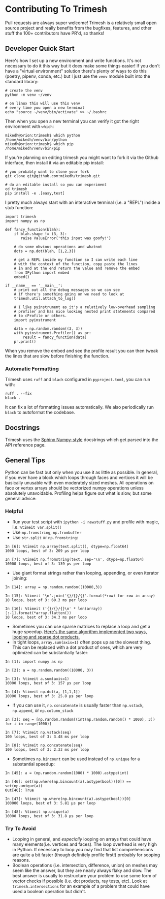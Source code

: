 Contributing To Trimesh
=======================

Pull requests are always super welcome! Trimesh is a relatively small open source project and really benefits from the bugfixes, features, and other stuff the 100+ contributors have PR'd, so thanks!


## Developer Quick Start

Here's how I set up a new environment and write functions. It's not necessary to do it this way but it does make some things easier! If you don't have a "virtual environment" solution there's plenty of ways to do this (poetry, pipenv, conda, etc.) but I just use the `venv` module built into the standard library:
```
# create the venv
python -m venv ~/venv

# on linux this will use this venv
# every time you open a new terminal
echo "source ~/venv/bin/activate" >> ~/.bashrc
```
Then when you open a new terminal you can verify it got the right environment with `which`:
```
mikedh@orion:trimesh$ which python
/home/mikedh/venv/bin/python
mikedh@orion:trimesh$ which pip
/home/mikedh/venv/bin/pip
```

If you're planning on editing trimesh you might want to fork it via the Github interface, then install it via an editable pip install:
```
# you probably want to clone your fork
git clone git@github.com:mikedh/trimesh.git

# do an editable install so you can experiment
cd trimesh
pip install -e .[easy,test]
```


I pretty much always start with an interactive terminal (i.e. a "REPL") inside a stub function:
```
import trimesh
import numpy as np

def fancy_function(blah):
    if blah.shape != (3, 3):
       raise ValueError('this input was goofy!')

    # do some obvious operations and whatnot
    dots = np.dot(blah, [1,2,3])

    # get a REPL inside my function so I can write each line
    # with the context of the function, copy paste the lines
    # in and at the end return the value and remove the embed
    from IPython import embed
    embed()
    
if __name__ == '__main__':
    # print out all the debug messages so we can see
    # if there's something going on we need to look at
    trimesh.util.attach_to_log()

    # I like pyinstrument as it's a relatively low-overhead sampling
    # profiler and has nice looking nested print statements compared
    # to cProfile or others.
    import pyinstrument
    
    data = np.random.random((3, 3))
    with pyinstrument.Profiler() as pr:
        result = fancy_function(data)
    pr.print()
```

When you remove the embed and see the profile result you can then tweak the lines that are slow before finishing the function.

### Automatic Formatting
Trimesh uses `ruff` and `black` configured in `pyproject.toml`, you can run with:
```
ruff . --fix
black .
```
It can fix a lot of formatting issues automatically. We also periodically run `black` to autoformat the codebase.


## Docstrings

Trimesh uses the [Sphinx Numpy-style](https://www.sphinx-doc.org/en/master/usage/extensions/example_numpy.html#example-numpy) docstrings which get parsed into the API reference page. 


## General Tips

Python can be fast but only when you use it as little as possible. In general, if you ever have a block which loops through faces and vertices it will be basically unusable with even moderately sized meshes. All operations on face or vertex arrays should be vectorized numpy operations unless absolutely unavoidable. Profiling helps figure out what is slow, but some general advice:

### Helpful
- Run your test script with `ipython -i newstuff.py` and profile with magic, i.e. `%timeit var.split()`
- Use `np.fromstring`, `np.frombuffer`
- Use `str.split` or `np.fromstring`:
```
In [6]: %timeit np.array(text.split(), dtype=np.float64)
1000 loops, best of 3: 209 µs per loop

In [7]: %timeit np.fromstring(text, sep='\n', dtype=np.float64)
10000 loops, best of 3: 139 µs per loop
```
- Use giant format strings rather than looping, appending, or even iterator joining:
```
In [14]: array = np.random.random((10000,3))

In [15]: %timeit '\n'.join('{}/{}/{}'.format(*row) for row in array)
10 loops, best of 3: 60.3 ms per loop

In [16]: %timeit ('{}/{}/{}\n' * len(array))[:-1].format(*array.flatten())
10 loops, best of 3: 34.3 ms per loop
```
- Sometimes you can use sparse matrices to replace a loop and get a huge speedup. [Here's the same algorithm implemented two ways, looping and sparse dot products.](https://github.com/mikedh/trimesh/blob/master/trimesh/geometry.py#L186-L203)
- In tight loops, `array.sum(axis=1)` often pops up as the slowest thing. This can be replaced with a dot product of ones, which are very optimized can be substantially faster:
```
In [1]: import numpy as np

In [2]: a = np.random.random((10000, 3))

In [3]: %timeit a.sum(axis=1)
10000 loops, best of 3: 157 µs per loop

In [4]: %timeit np.dot(a, [1,1,1])
10000 loops, best of 3: 25.8 µs per loop
```
- If you can use it, `np.concatenate` is usually faster than `np.vstack`, `np.append`, or `np.column_stack`
```
In [3]: seq = [np.random.random((int(np.random.random() * 1000), 3)) for i in range(1000)]

In [7]: %timeit np.vstack(seq)
100 loops, best of 3: 3.48 ms per loop

In [8]: %timeit np.concatenate(seq)
100 loops, best of 3: 2.33 ms per loop
```
- Sometimes `np.bincount` can be used instead of `np.unique` for a substantial speedup:
```
In [45]: a = (np.random.random(1000) * 1000).astype(int)

In [46]: set(np.where(np.bincount(a).astype(bool))[0]) == set(np.unique(a))
Out[46]: True

In [47]: %timeit np.where(np.bincount(a).astype(bool))[0]
100000 loops, best of 3: 5.81 µs per loop

In [48]: %timeit np.unique(a)
10000 loops, best of 3: 31.8 µs per loop
```

### Try To Avoid
- Looping in general, and *especially* looping on arrays that could have many elements(i.e. vertices and faces). The loop overhead is very high in Python. If necessary to loop you may find that list comprehensions are quite a bit faster (though definitely profile first!) probably for scoping reasons.
- Boolean operations (i.e. intersection, difference, union) on meshes may seem like the answer, but they are nearly always flaky and slow. The best answer is usually to restructure your problem to use some form of vector checks if possible (i.e. dot products, ray tests, etc). Look at `trimesh.intersections` for an example of a problem that could have used a boolean operation but didn't.
